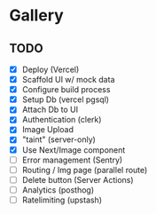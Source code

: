 # Gallery

## TODO

- [x] Deploy (Vercel)
- [x] Scaffold UI w/ mock data
- [x] Configure build process
- [x] Setup Db (vercel pgsql)
- [x] Attach Db to UI
- [x] Authentication (clerk)
- [x] Image Upload
- [x] "taint" (server-only)
- [x] Use Next/Image component
- [ ] Error management (Sentry)
- [ ] Routing / Img page (parallel route)
- [ ] Delete button (Server Actions)
- [ ] Analytics (posthog)
- [ ] Ratelimiting (upstash)
